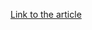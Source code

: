 [Link to the article](http://www.bankinfosecurity.com/did-chinese-spyware-linger-in-us-phones-a-9534)
